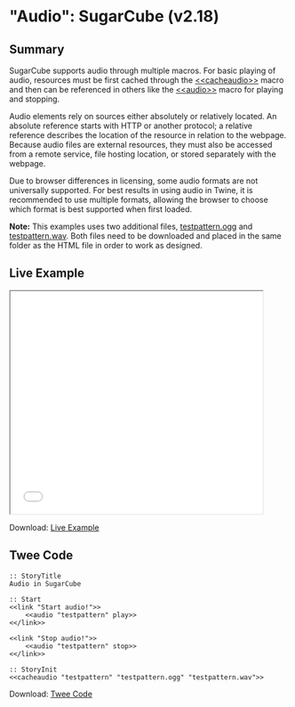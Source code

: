 # "Audio": SugarCube (v2.18)

## Summary

SugarCube supports audio through multiple macros. For basic playing of audio, resources must be first cached through the [&lt;&lt;cacheaudio&gt;&gt;](http://www.motoslave.net/sugarcube/2/docs/macros.html#macros-cacheaudio) macro and then can be referenced in others like the [&lt;&lt;audio&gt;&gt;](http://www.motoslave.net/sugarcube/2/docs/macros.html#macros-audio) macro for playing and stopping.

Audio elements rely on sources either absolutely or relatively located. An absolute reference starts with HTTP or another protocol; a relative reference describes the location of the resource in relation to the webpage. Because audio files are external resources, they must also be accessed from a remote service, file hosting location, or stored separately with the webpage.

Due to browser differences in licensing, some audio formats are not universally supported. For best results in using audio in Twine, it is recommended to use multiple formats, allowing the browser to choose which format is best supported when first loaded.

<div class="alertbox information"><strong>Note:</strong> This examples uses two additional files, <a href="testpattern.ogg">testpattern.ogg</a> and <a href="testpattern.wav">testpattern.wav</a>. Both files need to be downloaded and placed in the same folder as the HTML file in order to work as designed.</div>

## Live Example

<section>
<iframe src="sugarcube_audio_example.html" height=400 width=90%></iframe>


Download: <a href="sugarcube_audio_example.html" target="_blank">Live Example</a>
</section>

## Twee Code

```
:: StoryTitle
Audio in SugarCube

:: Start
<<link "Start audio!">>
	<<audio "testpattern" play>>
<</link>>

<<link "Stop audio!">>
	<<audio "testpattern" stop>>
<</link>>

:: StoryInit
<<cacheaudio "testpattern" "testpattern.ogg" "testpattern.wav">>
```

Download: <a href="sugarcube_audio_twee.txt" target="_blank">Twee Code</a>

